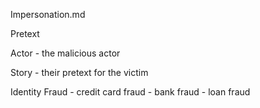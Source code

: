 Impersonation.md

Pretext

Actor
    - the malicious actor



Story
    - their pretext for the victim

Identity Fraud
    - credit card fraud
    - bank fraud
    - loan fraud

